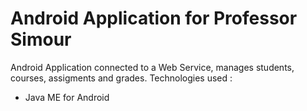 # Android Application for Professor Simour
Android Application connected to a Web Service, manages students, courses, assigments and grades.
Technologies used :
- Java ME for Android
